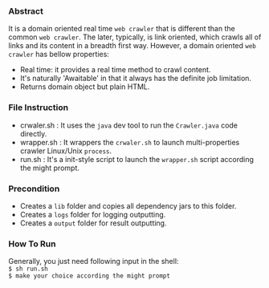 ### Abstract
It is a domain oriented real time `web crawler` that is different than the common `web crawler`.
The later, typically, is link oriented, which crawls all of links and its content in a breadth first way.
However, a domain oriented `web crawler` has bellow properties:
 - Real time: it provides a real time method to crawl content.
 - It's naturally 'Awaitable' in that it always has the definite job limitation.
 - Returns domain object but plain HTML.

### File Instruction
- crwaler.sh : It uses the `java` dev tool to run the `Crawler.java` code directly.
- wrapper.sh : It wrappers the `crwaler.sh` to launch multi-properties crawler Linux/Unix `process`.
- run.sh : It's a init-style script to launch the `wrapper.sh` script according the might prompt.

### Precondition
- Creates a `lib` folder and copies all dependency jars to this folder.
- Creates a `logs` folder for logging outputting.
- Creates a `output` folder for result outputting.

### How To Run
Generally, you just need following input in the shell:<br/>
`$ sh run.sh` <br/>
`$ make your choice according the might prompt`

